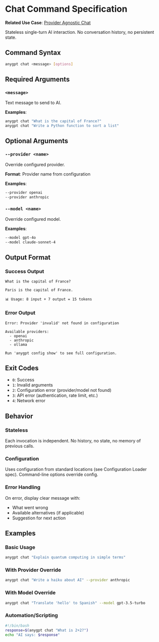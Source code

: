 # Chat Command Specification

**Related Use Case**: [Provider Agnostic Chat](../../use-cases/provider-agnostic-chat.md)

Stateless single-turn AI interaction. No conversation history, no persistent state.

## Command Syntax

```bash
anygpt chat <message> [options]
```

## Required Arguments

### `<message>`
Text message to send to AI.

**Examples**:
```bash
anygpt chat "What is the capital of France?"
anygpt chat "Write a Python function to sort a list"
```

## Optional Arguments

### `--provider <name>`
Override configured provider.

**Format**: Provider name from configuration

**Examples**:
```bash
--provider openai
--provider anthropic
```

### `--model <name>`
Override configured model.

**Examples**:
```bash
--model gpt-4o
--model claude-sonnet-4
```

## Output Format

### Success Output

```
What is the capital of France?

Paris is the capital of France.

📊 Usage: 8 input + 7 output = 15 tokens
```

### Error Output

```
Error: Provider 'invalid' not found in configuration

Available providers:
  - openai
  - anthropic
  - ollama

Run 'anygpt config show' to see full configuration.
```

## Exit Codes

- `0`: Success
- `1`: Invalid arguments
- `2`: Configuration error (provider/model not found)
- `3`: API error (authentication, rate limit, etc.)
- `4`: Network error

## Behavior

### Stateless
Each invocation is independent. No history, no state, no memory of previous calls.

### Configuration
Uses configuration from standard locations (see Configuration Loader spec). Command-line options override config.

### Error Handling
On error, display clear message with:
- What went wrong
- Available alternatives (if applicable)
- Suggestion for next action

## Examples

### Basic Usage
```bash
anygpt chat "Explain quantum computing in simple terms"
```

### With Provider Override
```bash
anygpt chat "Write a haiku about AI" --provider anthropic
```

### With Model Override
```bash
anygpt chat "Translate 'hello' to Spanish" --model gpt-3.5-turbo
```

### Automation/Scripting
```bash
#!/bin/bash
response=$(anygpt chat "What is 2+2?")
echo "AI says: $response"
```
